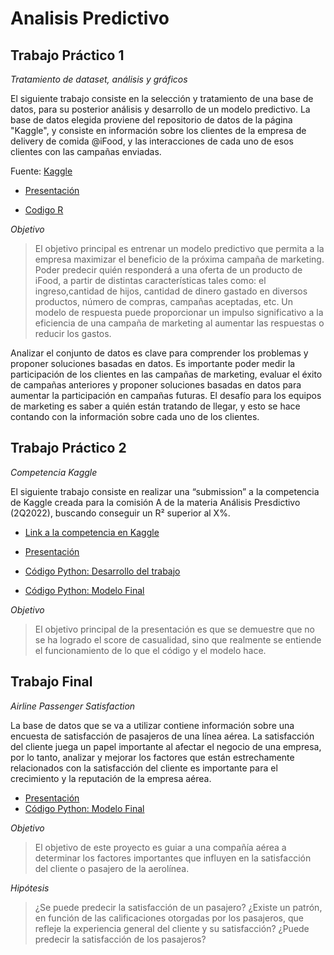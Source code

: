 # Analisis Predictivo

## Trabajo Práctico 1

_Tratamiento de dataset, análisis y gráficos_

El siguiente trabajo consiste en la selección y tratamiento de una base de datos, para su posterior análisis y desarrollo de un modelo predictivo. La base de datos elegida proviene del repositorio de datos de la página "Kaggle", y consiste en información sobre los clientes de la empresa de delivery de comida @iFood, y  las interacciones de cada uno de esos clientes con las campañas enviadas. 

Fuente: [Kaggle](https://www.kaggle.com/datasets/rodsaldanha/arketing-campaign?select=marketing_campaign.csv)


- [Presentación](https://docs.google.com/presentation/d/1_w5JhXzDTvblSDDdENOIOnGzorG-4f0M4ZtSOHMXzg4/edit?usp=sharing)

- [Codigo R](https://github.com/inesmurtagh/analisis-predictivo/blob/main/Primer%20Parcial.Rmd)



_Objetivo_

> El objetivo principal es entrenar un modelo predictivo que permita a la empresa maximizar el beneficio de la próxima campaña de marketing. Poder predecir quién responderá a una oferta de un producto de iFood, a partir de distintas características tales como: el ingreso,cantidad de hijos, cantidad de dinero gastado en diversos productos, número de compras, campañas aceptadas, etc. Un modelo de respuesta puede proporcionar un impulso significativo a la eficiencia de una campaña de marketing al aumentar las respuestas o reducir los gastos. 


Analizar el conjunto de datos es clave para comprender los problemas y proponer soluciones basadas en datos. Es importante poder medir la participación de los clientes en las campañas de marketing, evaluar el éxito de campañas anteriores y proponer soluciones basadas en datos para aumentar la participación en campañas futuras. El desafío para los equipos de marketing es saber a quién están tratando de llegar, y esto se hace contando con la información sobre cada uno de los clientes. 


## Trabajo Práctico 2

_Competencia Kaggle_

El siguiente trabajo consiste en realizar una “submission” a la competencia de Kaggle creada para la comisión A de la materia Análisis Presdictivo (2Q2022), buscando conseguir un R² superior al X%. 


- [Link a la competencia en Kaggle](https://www.kaggle.com/competitions/ap-tp2-2q2022)

- [Presentación](https://docs.google.com/presentation/d/11iooaSmg0rd9YJW-DcLY8gj9JhdG1EzJxOk-O_BMgzw/edit?usp=sharing)

- [Código Python: Desarrollo del trabajo](https://github.com/inesmurtagh/analisis-predictivo/blob/main/Segundo%20Parcial.ipynb)

- [Código Python: Modelo Final](https://github.com/inesmurtagh/analisis-predictivo/blob/main/Modelo%20Final.ipynb)


_Objetivo_

> El objetivo principal de la presentación es que se demuestre que no se ha logrado el score de casualidad, sino que realmente se entiende el funcionamiento de lo que el código y el modelo hace. 



## Trabajo Final

_Airline Passenger Satisfaction_

La base de datos que se va a utilizar contiene información sobre una encuesta de satisfacción de pasajeros de una línea aérea. La satisfacción del cliente juega un papel importante al afectar el negocio de una empresa, por lo tanto, analizar y mejorar los factores que están estrechamente relacionados con la satisfacción del cliente es importante para el crecimiento y la reputación de la empresa aérea.

- [Presentación](https://github.com/inesmurtagh/analisis-predictivo/blob/main/Presentación%20Final.ipynb)
- [Código Python: Modelo Final](https://github.com/inesmurtagh/analisis-predictivo/blob/main/Trabajo%20Final.ipynb)


_Objetivo_

> El objetivo de este proyecto es guiar a una compañía aérea a determinar los factores importantes que influyen en la satisfacción del cliente o pasajero de la aerolínea.

_Hipótesis_

> ¿Se puede predecir la satisfacción de un pasajero?
> ¿Existe un patrón, en función de las calificaciones otorgadas por los pasajeros, que refleje la experiencia general del cliente y su satisfacción?
> ¿Puede predecir la satisfacción de los pasajeros?

